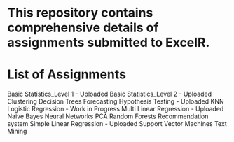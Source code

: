 # This repository contains comprehensive details of assignments submitted to ExcelR.

# List of Assignments
Basic Statistics_Level 1 - Uploaded
Basic Statistics_Level 2 - Uploaded
Clustering
Decision Trees
Forecasting
Hypothesis Testing - Uploaded
KNN
Logistic Regression - Work in Progress
Multi Linear Regression - Uploaded
Naive Bayes
Neural Networks
PCA
Random Forests
Recommendation system
Simple Linear Regression - Uploaded
Support Vector Machines
Text Mining
